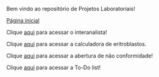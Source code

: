 Bem vindo ao repositório de Projetos Laboratoriais!

<a href="https://bhcastro.github.io/Projetos/Lab/gestao/home/index/home.html" target="_blank">Página inicial</a>

Clique <a href="https://bhcastro.github.io/Projetos/Lab/interanalista/index/hemato.html" target="_blank">aqui</a> para acessar o interanalista!

Clique <a href="https://bhcastro.github.io/Projetos/Lab/calculadoras/index/calculadoras.html" target="_blank">aqui</a> para acessar a calculadora de eritroblastos.

Clique <a href="https://bhcastro.github.io/Projetos/Lab/gestao/qualidade_continua/index/nao_conformidade.html" target="_blank">aqui</a> para acessar a abertura de não conformidade!

Clique <a href="https://bhcastro.github.io/Projetos/Lab/gestao/todo/index/index.html">aqui</a> para acessar a To-Do list!